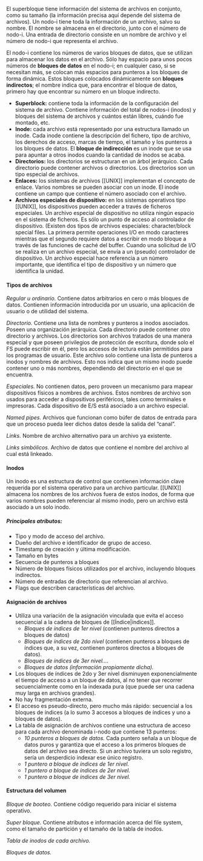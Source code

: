 El superbloque tiene información del sistema de archivos en conjunto, como su tamaño (la información precisa aquí depende del sistema de archivos). Un nodo-i tiene toda la información de un archivo, salvo su nombre. El nombre se almacena en el directorio, junto con el número de nodo-i. Una entrada de directorio consiste en un nombre de archivo y el número de nodo-i que representa el archivo.

El nodo-i contiene los números de varios bloques de datos, que se utilizan para almacenar los datos en el archivo. Sólo hay espacio para unos pocos números de **bloques de datos** en el nodo-i; en cualquier caso, si se necesitan más, se colocan más espacios para punteros a los bloques de forma dinámica. Estos bloques colocados dinámicamente son **bloques indirectos**; el nombre indica que, para encontrar el bloque de datos, primero hay que encontrar su número en un bloque indirecto.

- **Superblock:**  contiene toda la información de la configuración del sistema de archivo. Contiene información del total de nodos-i (inodos) y bloques del sistema de archivos y cuántos están libres, cuándo fue montado, etc.
- **Inode:** cada archivo está representado por una estructura llamado un inode. Cada inode contiene la descripción del fichero, tipo de archivo, los derechos de acceso, marcas de tiempo, el tamaño y los punteros a los bloques de datos. El **bloque de indirección** es un inode que se usa para apuntar a otros inodos cuando la cantidad de inodos se acaba.
- **Directorios:** los directorios se estructuran en un árbol jerárquico. Cada directorio puede contener archivos o directorios. Los directorios son un tipo especial de archivos.
- **Enlaces:** los sistemas de archivos [[UNIX]] implementan el concepto de enlace. Varios nombres se pueden asociar con un inode. El inode contiene un campo que contiene el número asociado con el archivo.
- **Archivos especiales de dispositivo:** en los sistemas operativos tipo [[UNIX]], los dispositivos pueden acceder a través de ficheros especiales. Un archivo especial de dispositivo no utiliza ningún espacio en el sistema de ficheros. Es sólo un punto de acceso al controlador de dispositivo. (Existen dos tipos de archivos especiales: character/block special files. La primera permite operaciones I/O en modo caracteres mientras que el segundo requiere datos a escribir en modo bloque a través de las funciones de caché del buffer. Cuando una solicitud de I/O se realiza en un archivo especial, se envía a un (pseudo) controlador de dispositivo. Un archivo especial hace referencia a un número importante, que identifica el tipo de dispositivo y un número que identifica la unidad.

#### Tipos de archivos
*Regular u ordinario.* Contiene datos arbitrarios en cero o más bloques de datos. Contienen información introducida por un usuario, una aplicación de usuario o de utilidad del sistema.

*Directorio.* Contiene una lista de nombres y punteros a inodos asociados. Poseen una organización jerárquica. Cada directorio puede contener otro directorio y archivos. Los directorios son archivos tratados de una manera especial y que poseen privilegios de protección de escritura, donde solo el FS puede escribir en él, pero los accesos de lectura están permitidos para los programas de usuario. Este archivo solo contiene una lista de punteros a inodos y nombres de archivos. Esto nos indica que un mismo inodo puede contener uno o más nombres, dependiendo del directorio en el que se encuentra.

*Especiales.* No contienen datos, pero proveen un mecanismo para mapear dispositivos físicos a nombres de archivos. Estos nombres de archivo son usados para acceder a dispositivos periféricos, tales como terminales e impresoras. Cada dispositivo de E/S está asociado a un archivo especial.

*Named pipes.* Archivos que funcionan como búfer de datos de entrada para que un proceso pueda leer dichos datos desde la salida del “canal”.

*Links.* Nombre de archivo alternativo para un archivo ya existente.

*Links simbólicos.* Archivo de datos que contiene el nombre del archivo al cual está linkeado.

#### Inodos
Un inodo es una estructura de control que contienen información clave requerida por el sistema operativo para un archivo particular. [[UNIX]] almacena los nombres de los archivos fuera de estos inodos, de forma que varios nombres pueden referenciar al mismo inodo, pero un archivo está asociado a un solo inodo.
##### *Principales atributos:*
- Tipo y modo de acceso del archivo.
- Dueño del archivo e identificador de grupo de acceso.
- Timestamp de creación y última modificación.
- Tamaño en bytes
- Secuencia de punteros a bloques
- Número de bloques físicos utilizados por el archivo, incluyendo bloques indirectos.
- Número de entradas de directorio que referencian al archivo.
- Flags que describen características del archivo.

#### Asignación de archivos
- Utiliza una variación de la asignación vinculada que evita el acceso secuencial a la cadena de bloques de [[Índice|índices]].
  - *Bloques de índices de 1er nivel* (contienen punteros directos a bloques de datos)
  - *Bloques de índices de 2do nivel* (contienen punteros a bloques de índices que, a su vez, contienen punteros directos a bloques de datos).
  - *Bloques de índices de 3er nivel….*
  - *Bloques de datos (información propiamente dicha).*
- Los bloques de índices de 2do y 3er nivel disminuyen exponencialmente el tiempo de acceso a un bloque de datos, al no tener que recorrer secuencialmente como en la indexada pura (que puede ser una cadena muy larga en archivos grandes).
- No hay fragmentación externa.
- El acceso es pseudo-directo, pero mucho más rápido: secuencial a los bloques de índices (a lo sumo 3 accesos a bloques de índices y uno a bloques de datos).
- La tabla de asignación de archivos contiene una estructura de acceso para cada archivo denominada i-nodo que contiene 13 punteros:
  - *10 punteros a bloques de datos.* Cada puntero señala a un bloque de datos puros y garantiza que el acceso a los primeros bloques de datos del archivo sea directo. Si un archivo tuviera un solo registro, sería un desperdicio indexar ese único registro.
  - *1 puntero a bloque de índices de 1er nivel.*
  - *1 puntero a bloque de índices de 2er nivel.*
  - *1 puntero a bloque de índices de 3er nivel.*

#### Estructura del volumen
*Bloque de booteo.* Contiene código requerido para iniciar el sistema operativo.

*Super bloque.* Contiene atributos e información acerca del file system, como el tamaño de partición y el tamaño de la tabla de inodos.

*Tabla de inodos de cada archivo.*

*Bloques de datos.*